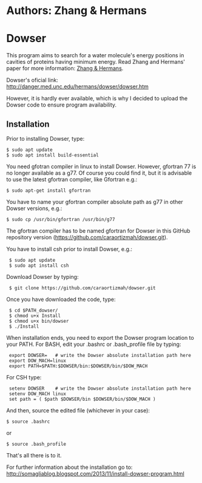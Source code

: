# Authors: Zhang & Hermans

# Dowser 

This program aims to search for a water molecule's energy positions in cavities of proteins having minimum energy. Read Zhang and Hermans' paper for more information:
  [Zhang & Hermans](https://www.ncbi.nlm.nih.gov/pubmed/9162944).

Dowser's oficial link: http://danger.med.unc.edu/hermans/dowser/dowser.htm 

However, it is hardly ever available, which is why I decided to upload the Dowser code to ensure program availability.

## Installation

Prior to installing Dowser, type:

    $ sudo apt update
    $ sudo apt install build-essential

You need gfotran compiler in linux to install Dowser. However, gfortran 77 is no longer available as a g77. Of course you could find it, but it is advisable to use the latest gfortran compiler, like Gfortran e.g.: 

    $ sudo apt-get install gfortran

You have to name your gfortran compiler absolute path as g77 in other Dowser versions, e.g.:

    $ sudo cp /usr/bin/gfortran /usr/bin/g77
    
The gfortran compiler has to be named gfortran for Dowser in this GitHub repository version (https://github.com/caraortizmah/dowser.git).

You have to install csh prior to install Dowser, e.g.:

     $ sudo apt update
     $ sudo apt install csh

Download Dowser by typing:

     $ git clone https://github.com/caraortizmah/dowser.git

Once you have downloaded the code, type:

     $ cd $PATH_dowser/
     $ chmod u+x Install
     $ chmod u+x bin/dowser
     $ ./Install
     
When installation ends, you need to export the Dowser program location to your PATH. For BASH, edit your .bashrc or .bash_profile file by typing:

     export DOWSER=   # write the Dowser absolute installation path here
     export DOW_MACH=linux
     export PATH=$PATH:$DOWSER/bin:$DOWSER/bin/$DOW_MACH

For CSH type:

     setenv DOWSER    # write the Dowser absolute installation path here
     setenv DOW_MACH linux
     set path = ( $path $DOWSER/bin $DOWSER/bin/$DOW_MACH )

And then, source the edited file (whichever in your case):

    $ source .bashrc

or

    $ source .bash_profile
    
That's all there is to it.

For further information about the installation go to: http://somagliablog.blogspot.com/2013/11/install-dowser-program.html
